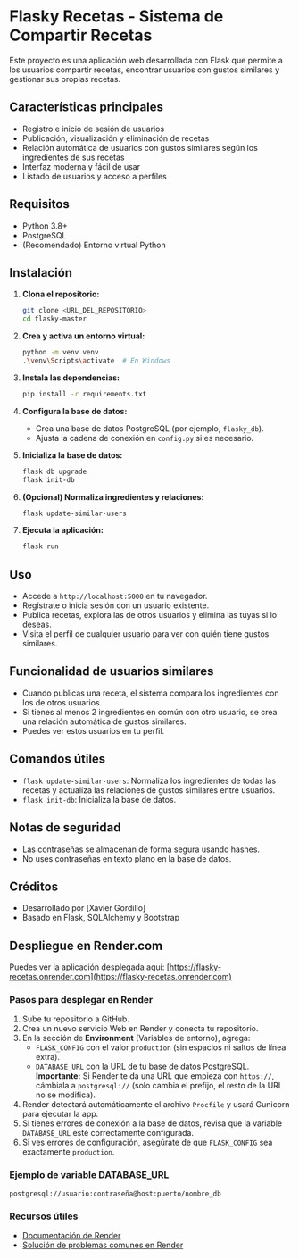 # Flasky Recetas - Sistema de Compartir Recetas

Este proyecto es una aplicación web desarrollada con Flask que permite a los usuarios compartir recetas, encontrar usuarios con gustos similares y gestionar sus propias recetas.

## Características principales
- Registro e inicio de sesión de usuarios
- Publicación, visualización y eliminación de recetas
- Relación automática de usuarios con gustos similares según los ingredientes de sus recetas
- Interfaz moderna y fácil de usar
- Listado de usuarios y acceso a perfiles

## Requisitos
- Python 3.8+
- PostgreSQL
- (Recomendado) Entorno virtual Python

## Instalación

1. **Clona el repositorio:**
   ```bash
   git clone <URL_DEL_REPOSITORIO>
   cd flasky-master
   ```

2. **Crea y activa un entorno virtual:**
   ```bash
   python -m venv venv
   .\venv\Scripts\activate  # En Windows

3. **Instala las dependencias:**
   ```bash
   pip install -r requirements.txt
   ```

4. **Configura la base de datos:**
   - Crea una base de datos PostgreSQL (por ejemplo, `flasky_db`).
   - Ajusta la cadena de conexión en `config.py` si es necesario.

5. **Inicializa la base de datos:**
   ```bash
   flask db upgrade
   flask init-db
   ```

6. **(Opcional) Normaliza ingredientes y relaciones:**
   ```bash
   flask update-similar-users
   ```

7. **Ejecuta la aplicación:**
   ```bash
   flask run
   ```

## Uso
- Accede a `http://localhost:5000` en tu navegador.
- Regístrate o inicia sesión con un usuario existente.
- Publica recetas, explora las de otros usuarios y elimina las tuyas si lo deseas.
- Visita el perfil de cualquier usuario para ver con quién tiene gustos similares.

## Funcionalidad de usuarios similares
- Cuando publicas una receta, el sistema compara los ingredientes con los de otros usuarios.
- Si tienes al menos 2 ingredientes en común con otro usuario, se crea una relación automática de gustos similares.
- Puedes ver estos usuarios en tu perfil.

## Comandos útiles
- `flask update-similar-users`: Normaliza los ingredientes de todas las recetas y actualiza las relaciones de gustos similares entre usuarios.
- `flask init-db`: Inicializa la base de datos.

## Notas de seguridad
- Las contraseñas se almacenan de forma segura usando hashes.
- No uses contraseñas en texto plano en la base de datos.

## Créditos
- Desarrollado por [Xavier Gordillo]
- Basado en Flask, SQLAlchemy y Bootstrap

## Despliegue en Render.com

Puedes ver la aplicación desplegada aquí: [https://flasky-recetas.onrender.com](https://flasky-recetas.onrender.com)

### Pasos para desplegar en Render

1. Sube tu repositorio a GitHub.
2. Crea un nuevo servicio Web en Render y conecta tu repositorio.
3. En la sección de **Environment** (Variables de entorno), agrega:
   - `FLASK_CONFIG` con el valor `production` (sin espacios ni saltos de línea extra).
   - `DATABASE_URL` con la URL de tu base de datos PostgreSQL. **Importante:** Si Render te da una URL que empieza con `https://`, cámbiala a `postgresql://` (solo cambia el prefijo, el resto de la URL no se modifica).
4. Render detectará automáticamente el archivo `Procfile` y usará Gunicorn para ejecutar la app.
5. Si tienes errores de conexión a la base de datos, revisa que la variable `DATABASE_URL` esté correctamente configurada.
6. Si ves errores de configuración, asegúrate de que `FLASK_CONFIG` sea exactamente `production`.

### Ejemplo de variable DATABASE_URL
```
postgresql://usuario:contraseña@host:puerto/nombre_db
```

### Recursos útiles
- [Documentación de Render](https://render.com/docs/deploy-flask)
- [Solución de problemas comunes en Render](https://render.com/docs/troubleshooting-deploys)

